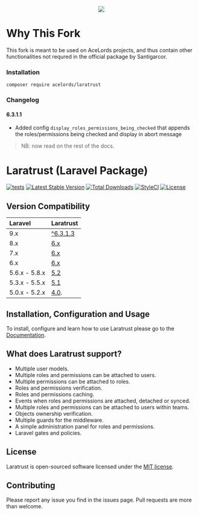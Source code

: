 <p align="center"><img src="https://cdn.rawgit.com/santigarcor/laratrust/135aa15fecd22a512c444389d1f8cb94e72d0fa7/docs/img/laratrust.svg"></p>

# Why This Fork
This fork is meant to be used on AceLords projects, and thus contain other functionalities not requred in the official package by Santigarcor.

### Installation
`composer require acelords/laratrust`

### Changelog
#### 6.3.1.1
- Added config `display_roles_permissions_being_checked` that appends the roles/permissions being checked and display in abort message

>NB: now read on the rest of the docs.


# Laratrust (Laravel Package)

[![tests](https://github.com/santigarcor/laratrust/workflows/tests/badge.svg)](https://github.com/santigarcor/laratrust/actions?query=workflow%3Atests)
[![Latest Stable Version](https://poser.pugx.org/santigarcor/laratrust/v)](//packagist.org/packages/santigarcor/laratrust)
[![Total Downloads](https://poser.pugx.org/santigarcor/laratrust/downloads)](//packagist.org/packages/santigarcor/laratrust)
[![StyleCI](https://styleci.io/repos/59691202/shield)](https://styleci.io/repos/59691202)
[![License](https://poser.pugx.org/santigarcor/laratrust/license)](//packagist.org/packages/santigarcor/laratrust)

## Version Compatibility

 Laravel  | Laratrust
:---------|:----------
9.x  | [^6.3.1.3](https://laratrust.santigarcor.me/docs/6.x/)
 8.x  | [6.x](https://laratrust.santigarcor.me/docs/6.x/)
 7.x    | [6.x](https://laratrust.santigarcor.me/docs/6.x/)
 6.x    | [6.x](https://laratrust.santigarcor.me/docs/6.x/)
 5.6.x - 5.8.x    | [5.2](https://laratrust.santigarcor.me/docs/5.2/)
 5.3.x - 5.5.x    | [5.1](https://laratrust.santigarcor.me/docs/5.1/)
 5.0.x - 5.2.x    | [4.0](https://github.com/santigarcor/laratrust/tree/4.0).

## Installation, Configuration and Usage
To install, configure and learn how to use Laratrust please go to the [Documentation](https://laratrust.santigarcor.me/).

## What does Laratrust support?

- Multiple user models.
- Multiple roles and permissions can be attached to users.
- Multiple permissions can be attached to roles.
- Roles and permissions verification.
- Roles and permissions caching.
- Events when roles and permissions are attached, detached or synced.
- Multiple roles and permissions can be attached to users within teams.
- Objects ownership verification.
- Multiple guards for the middleware.
- A simple administration panel for roles and permissions.
- Laravel gates and policies.

## License

Laratrust is open-sourced software licensed under the [MIT license](http://opensource.org/licenses/MIT).

## Contributing

Please report any issue you find in the issues page. Pull requests are more than welcome.
